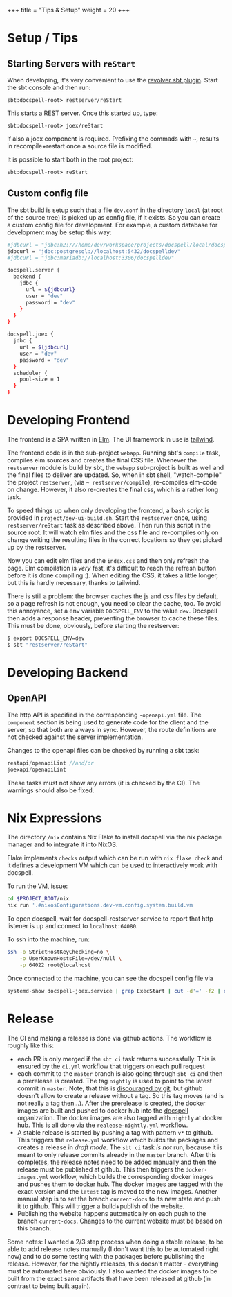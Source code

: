 +++
title = "Tips & Setup"
weight = 20
+++

# Setup / Tips

## Starting Servers with `reStart`

When developing, it's very convenient to use the [revolver sbt
plugin](https://github.com/spray/sbt-revolver). Start the sbt console
and then run:

```
sbt:docspell-root> restserver/reStart
```

This starts a REST server. Once this started up, type:

```
sbt:docspell-root> joex/reStart
```

if also a joex component is required. Prefixing the commads with `~`,
results in recompile+restart once a source file is modified.

It is possible to start both in the root project:

```
sbt:docspell-root> reStart
```


## Custom config file

The sbt build is setup such that a file `dev.conf` in the directory
`local` (at root of the source tree) is picked up as config file, if
it exists. So you can create a custom config file for development. For
example, a custom database for development may be setup this way:

``` bash
#jdbcurl = "jdbc:h2:///home/dev/workspace/projects/docspell/local/docspell-demo.db;MODE=PostgreSQL;DATABASE_TO_LOWER=TRUE;AUTO_SERVER=TRUE"
jdbcurl = "jdbc:postgresql://localhost:5432/docspelldev"
#jdbcurl = "jdbc:mariadb://localhost:3306/docspelldev"

docspell.server {
  backend {
    jdbc {
      url = ${jdbcurl}
      user = "dev"
      password = "dev"
    }
  }
}

docspell.joex {
  jdbc {
    url = ${jdbcurl}
    user = "dev"
    password = "dev"
  }
  scheduler {
    pool-size = 1
  }
}
```

# Developing Frontend

The frontend is a SPA written in [Elm](https://elm-lang.org). The UI
framework in use is [tailwind](https://tailwindcss.com).

The frontend code is in the sub-project `webapp`. Running sbt's
`compile` task, compiles elm sources and creates the final CSS file.
Whenever the `restserver` module is build by sbt, the `webapp`
sub-project is built as well and the final files to deliver are
updated. So, when in sbt shell, "watch-compile" the project
`restserver`, (via `~ restserver/compile`), re-compiles elm-code on
change. However, it also re-creates the final css, which is a rather
long task.

To speed things up when only developing the frontend, a bash script is
provided in `project/dev-ui-build.sh`. Start the `restserver` once,
using `restserver/reStart` task as described above. Then run this
script in the source root. It will watch elm files and the css file
and re-compiles only on change writing the resulting files in the
correct locations so they get picked up by the restserver.

Now you can edit elm files and the `index.css` and then only refresh
the page. Elm compilation is *very* fast, it's difficult to reach the
refresh button before it is done compiling :). When editing the CSS,
it takes a little longer, but this is hardly necessary, thanks to
tailwind.

There is still a problem: the browser caches the js and css files by
default, so a page refresh is not enough, you need to clear the cache,
too. To avoid this annoyance, set a env variable `DOCSPELL_ENV` to the
value `dev`. Docspell then adds a response header, preventing the
browser to cache these files. This must be done, obviously, before
starting the restserver:

``` bash
$ export DOCSPELL_ENV=dev
$ sbt "restserver/reStart"
```

# Developing Backend

## OpenAPI

The http API is specified in the corresponding `-openapi.yml` file.
The `component` section is being used to generate code for the client
and the server, so that both are always in sync. However, the route
definitions are not checked against the server implementation.

Changes to the openapi files can be checked by running a sbt task:

``` scala
restapi/openapiLint //and/or
joexapi/openapiLint
```

These tasks must not show any errors (it is checked by the CI). The
warnings should also be fixed.


# Nix Expressions

The directory `/nix` contains Nix Flake to install docspell via
the nix package manager and to integrate it into NixOS.

Flake implements `checks` output which can be run with `nix flake check`
and it defines a development VM which can be used to interactively work
with docspell.

To run the VM, issue:

```bash
cd $PROJECT_ROOT/nix
nix run '.#nixosConfigurations.dev-vm.config.system.build.vm
```

To open docspell, wait for docspell-restserver service to report that
http listener is up and connect to `localhost:64080`.

To ssh into the machine, run:

```bash
ssh -o StrictHostKeyChecking=no \
    -o UserKnownHostsFile=/dev/null \
    -p 64022 root@localhost
```

Once connected to the machine, you can see the docspell config file via

```bash
systemd-show docspell-joex.service | grep ExecStart | cut -d'=' -f2 | xargs cat | tail -n1 | awk '{print $NF}'| sed 's/.$//' | xargs cat | jq
```

# Release

The CI and making a release is done via github actions. The workflow
is roughly like this:

- each PR is only merged if the `sbt ci` task returns successfully.
  This is ensured by the `ci.yml` workflow that triggers on each pull
  request
- each commit to the `master` branch is also going through `sbt ci`
  and then a prerelease is created. The tag `nightly` is used to point
  to the latest commit in `master`. Note, that this is [discouraged by
  git](https://git-scm.com/docs/git-tag#_on_re_tagging), but github
  doesn't allow to create a release without a tag. So this tag moves
  (and is not really a tag then…). After the prerelease is created,
  the docker images are built and pushed to docker hub into the
  [docspell](https://hub.docker.com/u/docspell) organization. The
  docker images are also tagged with `nightly` at docker hub. This is
  all done via the `realease-nightly.yml` workflow.
- A stable release is started by pushing a tag with pattern `v*` to
  github. This triggers the `release.yml` workflow which builds the
  packages and creates a release in *draft mode*. The `sbt ci` task
  *is not* run, because it is meant to only release commits already in
  the `master` branch. After this completes, the release notes need to
  be added manually and then the release must be published at github.
  This then triggers the `docker-images.yml` workflow, which builds
  the corresponding docker images and pushes them to docker hub. The
  docker images are tagged with the exact version and the `latest` tag
  is moved to the new images. Another manual step is to set the branch
  `current-docs` to its new state and push it to github. This will
  trigger a build+publish of the website.
- Publishing the website happens automatically on each push to the
  branch `current-docs`. Changes to the current website must be based
  on this branch.

Some notes: I wanted a 2/3 step process when doing a stable release,
to be able to add release notes manually (I don't want this to be
automated right now) and to do some testing with the packages before
publishing the release. However, for the nightly releases, this
doesn't matter - everything must be automated here obviously. I also
wanted the docker images to be built from the exact same artifacts
that have been released at github (in contrast to being built again).
